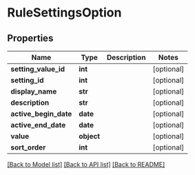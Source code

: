 # RuleSettingsOption

## Properties
Name | Type | Description | Notes
------------ | ------------- | ------------- | -------------
**setting_value_id** | **int** |  | [optional] 
**setting_id** | **int** |  | [optional] 
**display_name** | **str** |  | [optional] 
**description** | **str** |  | [optional] 
**active_begin_date** | **date** |  | [optional] 
**active_end_date** | **date** |  | [optional] 
**value** | **object** |  | [optional] 
**sort_order** | **int** |  | [optional] 

[[Back to Model list]](../README.md#documentation-for-models) [[Back to API list]](../README.md#documentation-for-api-endpoints) [[Back to README]](../README.md)

